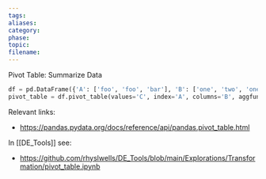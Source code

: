 ```yaml
---
tags: 
aliases: 
category: 
phase: 
topic: 
filename:
---
```

Pivot Table: Summarize Data
```python
df = pd.DataFrame({'A': ['foo', 'foo', 'bar'], 'B': ['one', 'two', 'one'], 'C': [1, 2, 3]})
pivot_table = df.pivot_table(values='C', index='A', columns='B', aggfunc='sum')
```

Relevant links:
- https://pandas.pydata.org/docs/reference/api/pandas.pivot_table.html

In [[DE_Tools]] see:
- https://github.com/rhyslwells/DE_Tools/blob/main/Explorations/Transformation/pivot_table.ipynb